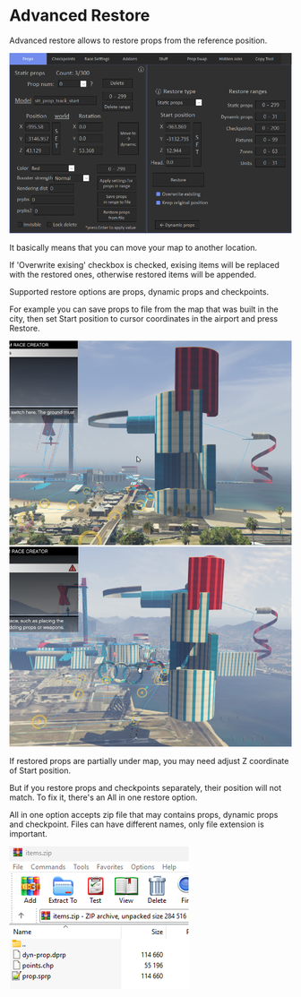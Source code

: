 # Advanced Restore

Advanced restore allows to restore props from the reference position.

![Img1](../../assets/images/props/img04.png)

It basically means that you can move your map to another location.

If 'Overwrite exising' checkbox is checked, exising items will be replaced with the restored ones, otherwise restored items will be appended.

Supported restore options are props, dynamic props and checkpoints.

For example you can save props to file from the map that was built in the city, then set Start position to cursor coordinates in the airport and press Restore. 

![Img2](../../assets/images/props/img05.png)
![Img3](../../assets/images/props/img06.png)

If restored props are partially under map, you may need adjust Z coordinate of Start position.

But if you restore props and checkpoints separately, their position will not match. To fix it, there's an All in one restore option.

All in one option accepts zip file that may contains props, dynamic props and checkpoint. Files can have different names, only file extension is important.

![Img4](../../assets/images/props/img07.png)